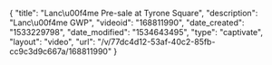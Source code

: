 {
    "title": "Lanc\u00f4me Pre-sale at Tyrone Square",
    "description": "Lanc\u00f4me GWP",
    "videoid": "168811990",
    "date_created": "1533229798",
    "date_modified": "1534643495",
    "type": "captivate",
    "layout": "video",
    "url": "\/v\/77dc4d12-53af-40c2-85fb-cc9c3d9c667a\/168811990"
}
